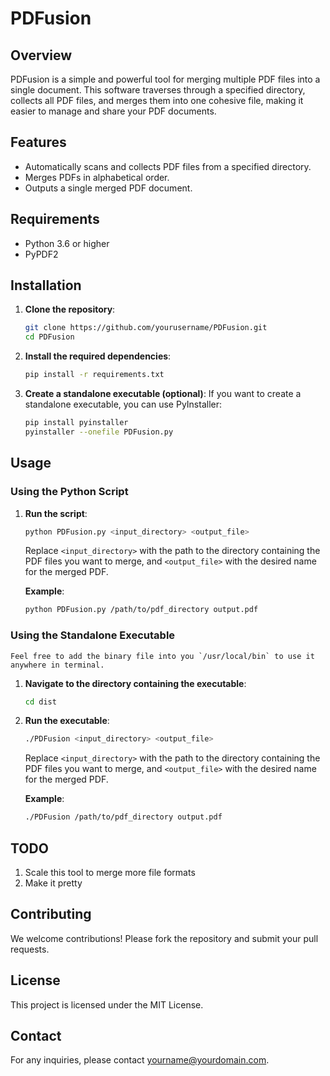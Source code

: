 # PDFusion

## Overview

PDFusion is a simple and powerful tool for merging multiple PDF files into a single document. This software traverses through a specified directory, collects all PDF files, and merges them into one cohesive file, making it easier to manage and share your PDF documents.

## Features

- Automatically scans and collects PDF files from a specified directory.
- Merges PDFs in alphabetical order.
- Outputs a single merged PDF document.

## Requirements

- Python 3.6 or higher
- PyPDF2

## Installation

1. **Clone the repository**:
   ```sh
   git clone https://github.com/yourusername/PDFusion.git
   cd PDFusion
   ```

2. **Install the required dependencies**:
   ```sh
   pip install -r requirements.txt
   ```

3. **Create a standalone executable (optional)**:
   If you want to create a standalone executable, you can use PyInstaller:
   ```sh
   pip install pyinstaller
   pyinstaller --onefile PDFusion.py
   ```

## Usage

### Using the Python Script

1. **Run the script**:
   ```sh
   python PDFusion.py <input_directory> <output_file>
   ```
   Replace `<input_directory>` with the path to the directory containing the PDF files you want to merge, and `<output_file>` with the desired name for the merged PDF.

   **Example**:
   ```sh
   python PDFusion.py /path/to/pdf_directory output.pdf
   ```

### Using the Standalone Executable
    Feel free to add the binary file into you `/usr/local/bin` to use it anywhere in terminal.

1. **Navigate to the directory containing the executable**:
   ```sh
   cd dist
   ```

2. **Run the executable**:
   ```sh
   ./PDFusion <input_directory> <output_file>
   ```
   Replace `<input_directory>` with the path to the directory containing the PDF files you want to merge, and `<output_file>` with the desired name for the merged PDF.

   **Example**:
   ```sh
   ./PDFusion /path/to/pdf_directory output.pdf
   ```
## TODO
   1. Scale this tool to merge more file formats
   2. Make it pretty

## Contributing

We welcome contributions! Please fork the repository and submit your pull requests.

## License

This project is licensed under the MIT License.

## Contact

For any inquiries, please contact [yourname@yourdomain.com](mailto:paulestephan@proton.me).

